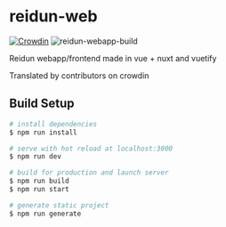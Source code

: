 # reidun-web
[![Crowdin](https://badges.crowdin.net/reidun/localized.svg)](https://crowdin.com/project/reidun)
![reidun-webapp-build](https://github.com/reidun-socialmedia/reidun-web/workflows/reidun-webapp-build/badge.svg)

Reidun webapp/frontend made in vue + nuxt and vuetify

Translated by contributors on crowdin

## Build Setup

``` bash
# install dependencies
$ npm run install

# serve with hot reload at localhost:3000
$ npm run dev

# build for production and launch server
$ npm run build
$ npm run start

# generate static project
$ npm run generate
```


